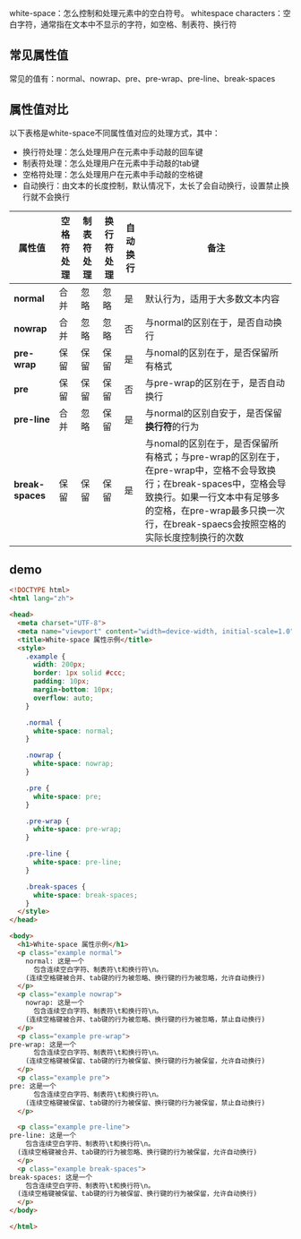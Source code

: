 
white-space：怎么控制和处理元素中的空白符号。
whitespace characters：空白字符，通常指在文本中不显示的字符，如空格、制表符、换行符

## 常见属性值
常见的值有：normal、nowrap、pre、pre-wrap、pre-line、break-spaces


## 属性值对比
以下表格是white-space不同属性值对应的处理方式，其中：
- 换行符处理：怎么处理用户在元素中手动敲的回车键
- 制表符处理：怎么处理用户在元素中手动敲的tab键
- 空格符处理：怎么处理用户在元素中手动敲的空格键
- 自动换行：由文本的长度控制，默认情况下，太长了会自动换行，设置禁止换行就不会换行

| 属性值              | 空格符处理 | 制表符处理 | 换行符处理 | 自动换行 | 备注                                                                                                                                            |
| ---------------- | ----- | ----- | ----- | ---- | --------------------------------------------------------------------------------------------------------------------------------------------- |
| **normal**       | 合并    | 忽略    | 忽略    | 是    | 默认行为，适用于大多数文本内容                                                                                                                               |
| **nowrap**       | 合并    | 忽略    | 忽略    | 否    | 与normal的区别在于，是否自动换行                                                                                                                           |
| **pre-wrap**     | 保留    | 保留    | 保留    | 是    | 与nomal的区别在于，是否保留所有格式                                                                                                                          |
| **pre**          | 保留    | 保留    | 保留    | 否    | 与pre-wrap的区别在于，是否自动换行                                                                                                                         |
| **pre-line**     | 合并    | 忽略    | 保留    | 是    | 与normal的区别自安于，是否保留**换行符**的行为                                                                                                                  |
| **break-spaces** | 保留    | 保留    | 保留    | 是    | 与nomal的区别在于，是否保留所有格式；与pre-wrap的区别在于，在pre-wrap中，空格不会导致换行；在break-spaces中，空格会导致换行。如果一行文本中有足够多的空格，在pre-wrap最多只换一次行，在break-spaecs会按照空格的实际长度控制换行的次数 |


## demo

```html
<!DOCTYPE html>
<html lang="zh">

<head>
  <meta charset="UTF-8">
  <meta name="viewport" content="width=device-width, initial-scale=1.0">
  <title>White-space 属性示例</title>
  <style>
    .example {
      width: 200px;
      border: 1px solid #ccc;
      padding: 10px;
      margin-bottom: 10px;
      overflow: auto;
    }

    .normal {
      white-space: normal;
    }

    .nowrap {
      white-space: nowrap;
    }

    .pre {
      white-space: pre;
    }

    .pre-wrap {
      white-space: pre-wrap;
    }

    .pre-line {
      white-space: pre-line;
    }

    .break-spaces {
      white-space: break-spaces;
    }
  </style>
</head>

<body>
  <h1>White-space 属性示例</h1>
  <p class="example normal">
    normal: 这是一个                                                                                                                                    示例文本。
      包含连续空白字符、制表符\t和换行符\n。
    (连续空格键被合并、tab键的行为被忽略、换行键的行为被忽略，允许自动换行)
  </p>
  <p class="example nowrap">
    nowrap: 这是一个                                                                                                                                    示例文本。
      包含连续空白字符、制表符\t和换行符\n。
    (连续空格键被合并、tab键的行为被忽略、换行键的行为被忽略，禁止自动换行)
  </p>
  <p class="example pre-wrap">
pre-wrap: 这是一个                                                                                                                                    示例文本。
      包含连续空白字符、制表符\t和换行符\n。
    (连续空格键被保留、tab键的行为被保留、换行键的行为被保留，允许自动换行)
  </p>
  <p class="example pre">
pre: 这是一个                                                                                                                                    示例文本。
      包含连续空白字符、制表符\t和换行符\n。
    (连续空格键被保留、tab键的行为被保留、换行键的行为被保留，禁止自动换行)
  </p>

  <p class="example pre-line">
pre-line: 这是一个                                                                                                                                    示例文本。
    包含连续空白字符、制表符\t和换行符\n。
  (连续空格键被合并、tab键的行为被忽略、换行键的行为被保留，允许自动换行)
  </p>
  <p class="example break-spaces">
break-spaces: 这是一个                                                                                                                                    示例文本。
    包含连续空白字符、制表符\t和换行符\n。
  (连续空格键被保留、tab键的行为被保留、换行键的行为被保留，允许自动换行)
  </p>
</body>

</html>
```